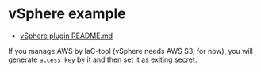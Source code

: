 # vSphere example

* [vSphere plugin README.md](https://github.com/vmware-tanzu/velero-plugin-for-vsphere/#velero-plugin-for-vsphere)

If you manage AWS by IaC-tool (vSphere needs AWS S3, for now), you will generate `access key` by it and then set it as exiting [secret](./secret.yaml).
